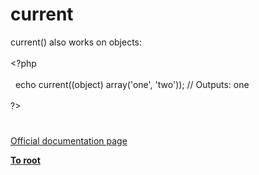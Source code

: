 # current




<div class="phpcode"><span class="html">
current() also works on objects:
<br>
<br><span class="default">&lt;?php
<br>
<br>&#xA0; </span><span class="keyword">echo </span><span class="default">current</span><span class="keyword">((object) array(</span><span class="string">&apos;one&apos;</span><span class="keyword">, </span><span class="string">&apos;two&apos;</span><span class="keyword">)); </span><span class="comment">// Outputs: one
<br>
<br></span><span class="default">?&gt;</span>
</span>
</div>
  

#

[Official documentation page](https://www.php.net/manual/en/function.current.php)

**[To root](/README.md)**